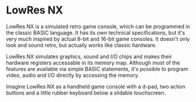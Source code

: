 # LowRes NX

LowRes NX is a simulated retro game console, which can be programmed
in the classic BASIC language. It has its own technical
specifications, but it's very much inspired by actual 8-bit and 16-bit
game consoles. It doesn't only look and sound retro, but actually
works like classic hardware.

LowRes NX simulates graphics, sound and I/O chips and makes their
hardware registers accessable in its memory map. Although most of the
features are available via simple BASIC statements, it's possible to
program video, audio and I/O directly by accessing the memory.

Imagine LowRes NX as a handheld game console with a d-pad, two action
buttons and a little rubber keyboard below a slidable touchscreen.
